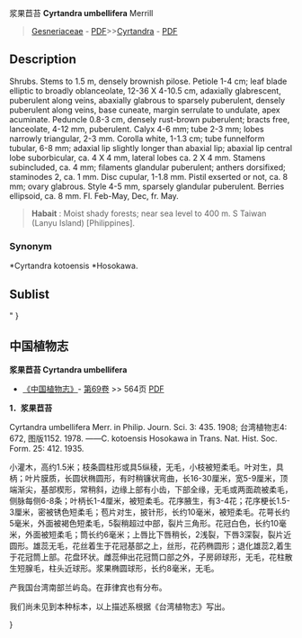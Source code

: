 浆果苣苔 **Cyrtandra umbellifera** Merrill

> [Gesneriaceae](http://www.iplant.cn/info/Gesneriaceae?t=foc) - [PDF](http://www.iplant.cn/foc/pdf/Gesneriaceae.pdf)>>[Cyrtandra](http://www.iplant.cn/info/Cyrtandra?t=foc) - [PDF](http://www.iplant.cn/foc/pdf/Cyrtandra.pdf)

## Description

Shrubs. Stems to 1.5 m, densely brownish pilose. Petiole 1-4 cm; leaf blade elliptic to broadly oblanceolate, 12-36 X 4-10.5 cm, adaxially glabrescent, puberulent along veins, abaxially glabrous to sparsely puberulent, densely puberulent along veins, base cuneate, margin serrulate to undulate, apex acuminate. Peduncle 0.8-3 cm, densely rust-brown puberulent; bracts free, lanceolate, 4-12 mm, puberulent. Calyx 4-6 mm; tube 2-3 mm; lobes narrowly triangular, 2-3 mm. Corolla white, 1-1.3 cm; tube funnelform tubular, 6-8 mm; adaxial lip slightly longer than abaxial lip; abaxial lip central lobe suborbicular, ca. 4 X 4 mm, lateral lobes ca. 2 X 4 mm. Stamens subincluded, ca. 4 mm; filaments glandular puberulent; anthers dorsifixed; staminodes 2, ca. 1 mm. Disc cupular, 1-1.8 mm. Pistil exserted or not, ca. 8 mm; ovary glabrous. Style 4-5 mm, sparsely glandular puberulent. Berries ellipsoid, ca. 8 mm. Fl. Feb-May, Dec, fr. May.


> **Habait** : 
> Moist shady forests; near sea level to 400 m. S Taiwan (Lanyu Island) [Philippines].

### Synonym
*Cyrtandra kotoensis *Hosokawa.


## Sublist
"
}
## 中国植物志

**浆果苣苔 Cyrtandra umbellifera**

* [《中国植物志》](http://www.iplant.cn/frps)- [第69卷](http://www.iplant.cn/frps/vol/69) >> 564页 [PDF](http://www.iplant.cn/frps/pdf/69/564.pdf)


**1．浆果苣苔**

Cyrtandra umbellifera Merr. in Philip. Journ. Sci. 3: 435. 1908; 台湾植物志4: 672, 图版1152. 1978. ——C. kotoensis Hosokawa in Trans. Nat. Hist. Soc. Form. 25: 412. 1935.

小灌木，高约1.5米；枝条圆柱形或具5纵稜，无毛，小枝被短柔毛。叶对生，具柄；叶片膜质，长圆状椭圆形，有时稍镰状弯曲，长16-30厘米，宽5-9厘米，顶端渐尖，基部楔形，常稍斜，边缘上部有小齿，下部全缘，无毛或两面疏被柔毛，侧脉每侧6-8条；叶柄长1-4厘米，被短柔毛。花序腋生，有3-4花；花序梗长1.5-3厘米，密被锈色短柔毛；苞片对生，披针形，长约10毫米，被短柔毛。花萼长约5毫米，外面被褐色短柔毛，5裂稍超过中部，裂片三角形。花冠白色，长约10毫米，外面被短柔毛；筒长约6毫米；上唇比下唇稍长，2浅裂，下唇3深裂，裂片近圆形。雄蕊无毛，花丝着生于花冠基部之上，丝形，花药椭圆形；退化雄蕊2,着生于花冠筒上部。花盘环状。雌蕊伸出花冠筒口部之外，子房卵球形，无毛，花柱散生短腺毛，柱头近球形。浆果椭圆球形，长约8毫米，无毛。

产我国台湾南部兰屿岛。在菲律宾也有分布。

我们尚未见到本种标本，以上描述系根据《台湾植物志》写出。

}